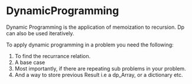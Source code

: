 # DynamicProgramming

Dynamic Programming is the application of memoization to recursion. Dp can also be used iteratively.

To apply dynamic programming in a problem you need the following:

1. To find the recurrance relation.
2. A base case
3. Most importantly, if there are repeating sub problems in your problem.
4. And a way to store previous Result i.e a dp_Array, or a dictionary etc.

